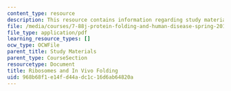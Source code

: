 ```yaml
---
content_type: resource
description: This resource contains information regarding study materials.
file: /media/courses/7-88j-protein-folding-and-human-disease-spring-2015/968b68f1e14fd44adc1c16d6ab64820a_MIT7_88JS15_Ribosomes.pdf
file_type: application/pdf
learning_resource_types: []
ocw_type: OCWFile
parent_title: Study Materials
parent_type: CourseSection
resourcetype: Document
title: Ribosomes and In Vivo Folding
uid: 968b68f1-e14f-d44a-dc1c-16d6ab64820a
---
```

